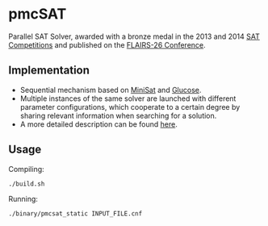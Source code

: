 # pmcSAT

Parallel SAT Solver, awarded with a bronze medal in the 2013 and 2014 [SAT Competitions](http://www.satcompetition.org/) and published on the [FLAIRS-26 Conference](http://www.flairs.com/).

## Implementation

* Sequential mechanism based on [MiniSat](http://minisat.se/) and [Glucose](http://www.labri.fr/perso/lsimon/glucose/).
* Multiple instances of the same solver are launched with different parameter configurations, which cooperate to a certain degree by sharing relevant information when searching for a solution. 
* A more detailed description can be found [here](http://www.aaai.org/ocs/index.php/FLAIRS/FLAIRS13/paper/viewFile/5875/6048).

## Usage

Compiling:

```
./build.sh 
```

Running:
```
./binary/pmcsat_static INPUT_FILE.cnf
```
